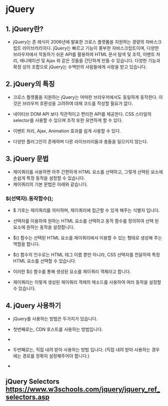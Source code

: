 # jQuery

## 1. jQuery란?
- jQuery는 존 레식이 2006년에 발표한 크로스 플랫폼을 지원하는 경량의 자바스크립트 라이브러리이다.
jQuery는 빠르고 기능이 풍부한 자바스크립트이며, 다양한 브라우저에서 작동하기 쉬운 API를 활용하여 HTML 문서 탐색 및 조작, 이벤트 처리, 애니메이션 및 Ajax 와 같은 것들을 간단하게 만들 수 있습니다. 다양한 기능과 확정 성의 조합으로 jQuery는 수백만의 사람들에게 사랑을 받고 있습니다.

## 2. jQuery의 특징
- 크로스 플랫폼을 지원하는 jQuery는 어떠한 브라우저에서도 동일하게 동작한다. 이것은 브라우저 호환성을 고려하여 대체 코드를 작성할 필요가 없다.

- 네이티브 DOM API 보다 직관적이고 편리한 API를 제공한다. CSS 스타일의 selector를 사용할 수 있으며 조작 또한 유연하게 할 수 있다.

- 이벤트 처리, Ajax, Animation 효과를 쉽게 사용할 수 있다.

- 다양한 플러그인이 존재하며 다른 라이브러리들과 충돌을 일으키지 않는다.

## 3. jQuery 문법
- 제이쿼리를 사용하면 아주 간편하게 HTML 요소를 선택하고, 그렇게 선택된 요소에 손쉽게 특정 동작을 설정할 수 있습니다.
- 제이쿼리의 기본 문법은 아래와 같습니다.

### $(선택자).동작함수();

- $ 기호는 제이쿼리를 의미하며, 제이쿼리에 접근할 수 있게 해주는 식별자 입니다.

- 선택자를 이용하여 원하는 HTML 요소를 선택하고 동작 함수를 정의하여 선택 된 요소에 원하는 동작을 설정합니다.

- $() 함수는 선택된 HTML 요소를 제이쿼리에서 이용할 수 있는 형태로 생성해 주는 역할을 합니다.

- $() 함수의 인수로는 HTML 태그 이름 뿐만 아니라, CSS 선택자를 전달하여 특정 HTML 요소를 선택할 수 있습니다.

- 이러한 $() 함수를 통해 생성된 요소를 제이쿼리 객체라고 합니다.

- 제이쿼리는 이렇게 생성된 제이쿼리 객체의 메소드를 사용하여 여러 동작을 설정할 수 있습니다.

## 4. jQuery 사용하기
- jQuery를 사용하는 방법은 두가지가 있습니다.

- 첫번째로는, CDN 호스트를 사용하는 방법입니다.
- <script src="https://ajax.googleapis.com/ajax/libs/jquery/3.6.0/jquery.min.js"></script>

- 두번째로는, 직접 내려 받아 사용하는 방법 입니다.
(직접 내려 받아 사용하는 경우에는 경로를 정확히 설정해주어야 합니다.)
- <script src="jquery-3.5.1.min.js"></script>


## jQuery Selectors https://www.w3schools.com/jquery/jquery_ref_selectors.asp 

